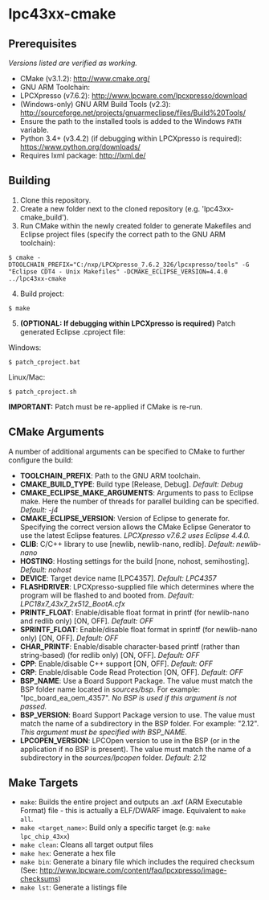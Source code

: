 # lpc43xx-cmake
## Prerequisites
*Versions listed are verified as working.*
* CMake (v3.1.2): http://www.cmake.org/
* GNU ARM Toolchain:
 * LPCXpresso (v7.6.2): http://www.lpcware.com/lpcxpresso/download
* (Windows-only) GNU ARM Build Tools (v2.3): http://sourceforge.net/projects/gnuarmeclipse/files/Build%20Tools/
 * Ensure the path to the installed tools is added to the Windows `PATH` variable.
* Python 3.4+ (v3.4.2) (if debugging within LPCXpresso is required): https://www.python.org/downloads/
 * Requires lxml package: http://lxml.de/

## Building
1) Clone this repository.  
2) Create a new folder next to the cloned repository (e.g. 'lpc43xx-cmake_build').  
3) Run CMake within the newly created folder to generate Makefiles and Eclipse project files (specify the correct path to the GNU ARM toolchain):  
```
$ cmake -DTOOLCHAIN_PREFIX="C:/nxp/LPCXpresso_7.6.2_326/lpcxpresso/tools" -G "Eclipse CDT4 - Unix Makefiles" -DCMAKE_ECLIPSE_VERSION=4.4.0 ../lpc43xx-cmake
```
4) Build project:  
```
$ make
```
5) **(OPTIONAL: If debugging within LPCXpresso is required)** Patch generated Eclipse .cproject file:  

Windows:
```
$ patch_cproject.bat
```
Linux/Mac:
```
$ patch_cproject.sh
```
**IMPORTANT:** Patch must be re-applied if CMake is re-run.

## CMake Arguments
A number of additional arguments can be specified to CMake to further configure the build:
* **TOOLCHAIN_PREFIX**: Path to the GNU ARM toolchain.
* **CMAKE_BUILD_TYPE**: Build type [Release, Debug]. *Default: Debug*
* **CMAKE_ECLIPSE_MAKE_ARGUMENTS**: Arguments to pass to Eclipse make. Here the number of threads for parallel building can be specified. *Default: -j4*
* **CMAKE_ECLIPSE_VERSION**: Version of Eclipse to generate for. Specifying the correct version allows the CMake Eclipse Generator to use the latest Eclipse features. *LPCXpresso v7.6.2 uses Eclipse 4.4.0.*
* **CLIB**: C/C++ library to use [newlib, newlib-nano, redlib]. *Default: newlib-nano*
* **HOSTING**: Hosting settings for the build [none, nohost, semihosting]. *Default: nohost*
* **DEVICE**: Target device name [LPC4357]. *Default: LPC4357*
* **FLASHDRIVER**: LPCXpresso-supplied file which determines where the program will be flashed to and booted from. *Default: LPC18x7_43x7_2x512_BootA.cfx*
* **PRINTF_FLOAT**: Enable/disable float format in printf (for newlib-nano and redlib only) [ON, OFF]. *Default: OFF*
* **SPRINTF_FLOAT**: Enable/disable float format in sprintf (for newlib-nano only) [ON, OFF]. *Default: OFF*
* **CHAR_PRINTF**: Enable/disable character-based printf (rather than string-based) (for redlib only) [ON, OFF]. *Default: OFF*
* **CPP**: Enable/disable C++ support [ON, OFF]. *Default: OFF*
* **CRP**: Enable/disable Code Read Protection [ON, OFF]. *Default: OFF*
* **BSP_NAME**: Use a Board Support Package. The value must match the BSP folder name located in *sources/bsp*. For example: "lpc_board_ea_oem_4357". *No BSP is used if this argument is not passed.*
* **BSP_VERSION**: Board Support Package version to use. The value must match the name of a subdirectory in the BSP folder. For example: "2.12". *This argument must be specified with BSP_NAME.*
* **LPCOPEN_VERSION**: LPCOpen version to use in the BSP (or in the application if no BSP is present). The value must match the name of a subdirectory in the *sources/lpcopen* folder. *Default: 2.12*

## Make Targets
* ```make```: Builds the entire project and outputs an .axf (ARM Executable Format) file - this is actually a ELF/DWARF image. Equivalent to ```make all```.
* ```make <target_name>```: Build only a specific target (e.g: ```make lpc_chip_43xx```)
* ```make clean```: Cleans all target output files
* ```make hex```: Generate a hex file
* ```make bin```: Generate a binary file which includes the required checksum (See: http://www.lpcware.com/content/faq/lpcxpresso/image-checksums)
* ```make lst```: Generate a listings file
